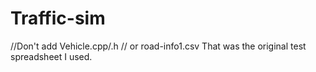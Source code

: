 # Traffic-sim
//Don't add Vehicle.cpp/.h
// or road-info1.csv That was the original test spreadsheet I used.
